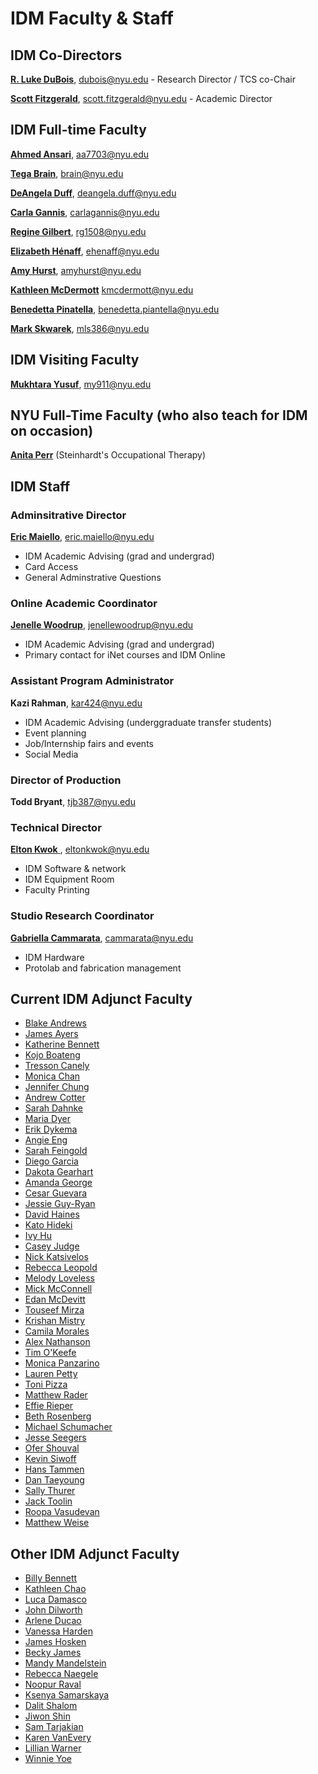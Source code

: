 # IDM Faculty & Staff

## IDM Co-Directors

[**R. Luke DuBois**](http://lukedubois.com), dubois@nyu.edu - Research Director / TCS co-Chair

[**Scott Fitzgerald**](http://heek.in), scott.fitzgerald@nyu.edu - Academic Director


## IDM Full-time Faculty

[**Ahmed Ansari**](https://ahmedansari.com), aa7703@nyu.edu

[**Tega Brain**](http://tegabrain.com), brain@nyu.edu

[**DeAngela Duff**](http://www.polishedsolid.com/), deangela.duff@nyu.edu

[**Carla Gannis**](https://www.carlagannis.com), carlagannis@nyu.edu

[**Regine Gilbert**](https://reginegilbert.com/), rg1508@nyu.edu

[**Elizabeth Hénaff**](http://elizabeth-henaff.net), ehenaff@nyu.edu

[**Amy Hurst**](https://amyhurst.com/), amyhurst@nyu.edu

[**Kathleen McDermott**](http://www.kthartic.com/) kmcdermott@nyu.edu

[**Benedetta Pinatella**](https://engineering.nyu.edu/faculty/benedetta-piantella), benedetta.piantella@nyu.edu

[**Mark Skwarek**](http://markskwarek.com/),  mls386@nyu.edu

## IDM Visiting Faculty

[**Mukhtara Yusuf**](https://www.linkedin.com/in/mukhtara-yusuf-48a49755/), my911@nyu.edu

## NYU Full-Time Faculty \(who also teach for IDM on occasion\)

[**Anita Perr**](http://steinhardt.nyu.edu/faculty/Anita_Perr) \(Steinhardt's Occupational Therapy\)

## IDM Staff
### Adminsitrative Director

[**Eric Maiello**](http://engineering.nyu.edu/people/eric-maiello), eric.maiello@nyu.edu

* IDM Academic Advising (grad and undergrad)
* Card Access
* General Adminstrative Questions

### Online Academic Coordinator

[**Jenelle Woodrup**](https://engineering.nyu.edu/faculty/jenelle-woodrup), jenellewoodrup@nyu.edu

* IDM Academic Advising (grad and undergrad)
* Primary contact for iNet courses and IDM Online

### Assistant Program Administrator

**Kazi Rahman**, kar424@nyu.edu

* IDM Academic Advising (underggraduate transfer students)
* Event planning
* Job/Internship fairs and events
* Social Media

### Director of Production

**Todd Bryant**, tjb387@nyu.edu

### Technical Director

[**Elton Kwok** ](http://engineering.nyu.edu/people/elton-kwok), eltonkwok@nyu.edu

* IDM Software & network
* IDM Equipment Room
* Faculty Printing 

### Studio Research Coordinator

[**Gabriella Cammarata**](https://www.gabriellacammarata.com/), cammarata@nyu.edu

* IDM Hardware
* Protolab and fabrication management 


## Current IDM Adjunct Faculty

* [Blake Andrews](https://pbjabcusa.com)
* [James Ayers](http://jfrancisayres.com)
* [Katherine Bennett](https://www.katherinebennett.net)
* [Kojo Boateng](http://kojoboateng.com/)
* [Tresson Canely](https://tresscanley.com/)
* [Monica Chan](https://monicamchan.wixsite.com/academicportfolio)
* [Jennifer Chung](linkedin.com/in/jenniferchungny/)
* [Andrew Cotter](http://thatcotter.github.io)
* [Sarah Dahnke](http://www.sarahdahnke.com)
* [Maria Dyer](http://mariadyer.co)
* [Erik Dykema](https://www.linkedin.com/in/erikdykema/)
* [Angie Eng](http://angieeng.com/)
* [Sarah Feingold](https://www.sarahfeingold.com)
* [Diego Garcia](http://radstronomical.com)
* [Dakota Gearhart](https://www.dakotagearhart.com/)
* [Amanda George](https://www.amandageorge.com)
* [Cesar Guevara](https://www.cesarcgart.com)
* [Jessie Guy-Ryan](https://engineering.nyu.edu/staff/jessie-guy-ryan)
* [David Haines](http://www.davidhaines.net)
* [Kato Hideki](https://www.katohideki.com)
* [Ivy Hu](https://www.linkedin.com/in/huivy/)
* [Casey Judge](https://www.acaciajudge.com/)
* [Nick Katsivelos](https://www.linkedin.com/in/katsivelos/)
* [Rebecca Leopold](https://www.rebeccaleopold.com)
* [Melody Loveless](http://melody-loveless.squarespace.com)
* [Mick McConnell](https://www.andmcconnell.com)
* [Edan McDevitt](http://artehaus.io)
* [Touseef Mirza](https://www.touseefmirza.com)
* [Krishan Mistry](http://www.poetmistry.com)
* [Camila Morales](https://www.linkedin.com/in/camila-a-morales-7069b155/)
* [Alex Nathanson](http://www.alexnathanson.com)
* [Tim O'Keefe](http://www.timokeefefilmscore.com)
* [Monica Panzarino](https://www.monicapanzarino.art)
* [Lauren Petty](http://www.automaticrelease.org)
* [Toni Pizza](https://www.toni.pizza/)
* [Matthew Rader](https://www.reedandrader.com)
* [Effie Rieper](http://www.ericrieper.com)
* [Beth Rosenberg](https://www.techkidsunlimited.org/staff/beth-rosenberg/)
* [Michael Schumacher](https://www.michaeljschumacher.com)
* [Jesse Seegers](https://jesseseegers.com)
* [Ofer Shouval](https://ofershouval.github.io/)
* [Kevin Siwoff](http://kevinsiwoff.com)
* [Hans Tammen](https://tammen.org/)
* [Dan Taeyoung](https://dantaeyoung.com)
* [Sally Thurer](https://sallythurer.com)
* [Jack Toolin](http://www.jacktoolin.net)
* [Roopa Vasudevan](https://roopavasudevan.com)
* [Matthew Weise](http://www.matthewweise.com)


## Other IDM Adjunct Faculty

* [Billy Bennett](https://billybennett.tv)
* [Kathleen Chao](https://www.chaosidea.com)
* [Luca Damasco](https://www.linkedin.com/in/luca-damasco/)
* [John Dilworth](https://johndilworth.com/)
* [Arlene Ducao](https://arlduc.org)
* [Vanessa Harden](https://vanessaharden.com)
* [James Hosken](https://jameshosken.com)
* [Becky James](https://www.beckyjams.com)
* [Mandy Mandelstein](https://cargocollective.com/mandivision)
* [Rebecca Naegele](http://rebeccanaegele.com)
* [Noopur Raval](https://noopur.xyz)
* [Ksenya Samarskaya](http://www.samarskaya.com/)
* [Dalit Shalom](http://dalitshalom.com)
* [Jiwon Shin](http://jiwonshin.com)
* [Sam Tarjakian](https://dude837.com)
* [Karen VanEvery](https://www.linkedin.com/in/karen-van-every-7115994)
* [Lillian Warner](https://www.lillianwarner.com)
* [Winnie Yoe](https://winnieyoe.com/)